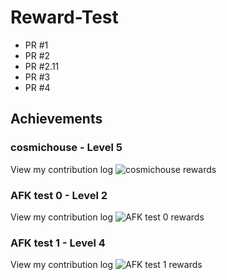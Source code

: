 # Reward-Test
- PR #1
- PR #2
- PR #2.11
- PR #3
- PR #4


## Achievements


### cosmichouse - Level 5
<a>View my contribution log</a>
![cosmichouse rewards](https://beta.aviyel.com/assets/uploads/rewards/share/user/1340/110/share.png)

### AFK test 0 - Level 2
<a>View my contribution log</a>
![AFK test 0 rewards](https://beta.aviyel.com/assets/uploads/rewards/share/user/1340/1969/share.png)

### AFK test 1 - Level 4
<a>View my contribution log</a>
![AFK test 1 rewards](https://beta.aviyel.com/assets/uploads/rewards/share/user/1340/1971/share.png)
